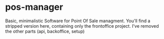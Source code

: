 # pos-manager
Basic, minimalistic Software for Point Of Sale managment.
You'll find a stripped version here, containing only the frontoffice project.
I've removed the other parts (api, backoffice, setup)
